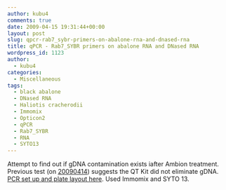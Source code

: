 ```yaml
---
author: kubu4
comments: true
date: 2009-04-15 19:31:44+00:00
layout: post
slug: qpcr-rab7_sybr-primers-on-abalone-rna-and-dnased-rna
title: qPCR - Rab7_SYBR primers on abalone RNA and DNased RNA
wordpress_id: 1123
author:
  - kubu4
categories:
  - Miscellaneous
tags:
  - black abalone
  - DNased RNA
  - Haliotis cracherodii
  - Immomix
  - Opticon2
  - qPCR
  - Rab7_SYBR
  - RNA
  - SYTO13
---
```


Attempt to find out if gDNA contamination exists iafter Ambion treatment. Previous test (on [20090414](/Sam%27s+Working+Notebook+Jan-May+2009#sjw20090414)) suggests the QT Kit did not eliminate gDNA. [PCR set up and plate layout here](https://eagle.fish.washington.edu/Arabidopsis/Notebook%20Workup%20Files/20090415-02.jpg). Used Immomix and SYTO 13.
